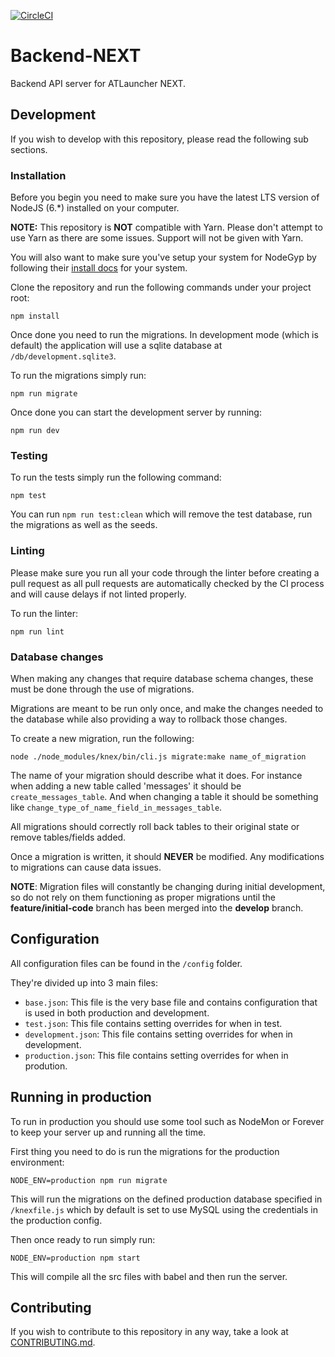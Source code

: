 [![CircleCI](https://circleci.com/gh/ATLauncher/Backend-NEXT/tree/feature/initial-code.svg?style=svg)](https://circleci.com/gh/ATLauncher/Backend-NEXT/tree/feature/initial-code)

# Backend-NEXT
Backend API server for ATLauncher NEXT.

## Development
If you wish to develop with this repository, please read the following sub sections.

### Installation
Before you begin you need to make sure you have the latest LTS version of NodeJS (6.*) installed on your computer.

**NOTE:** This repository is **NOT** compatible with Yarn. Please don't attempt to use Yarn as there are some issues. Support will not be given with Yarn.

You will also want to make sure you've setup your system for NodeGyp by following their [install docs](https://github.com/nodejs/node-gyp#installation) for your system.

Clone the repository and run the following commands under your project root:

```shell
npm install
```

Once done you need to run the migrations. In development mode (which is default) the application will use a sqlite database at `/db/development.sqlite3`.

To run the migrations simply run:

```shell
npm run migrate
```

Once done you can start the development server by running:

```shell
npm run dev
```

### Testing
To run the tests simply run the following command:

```shell
npm test
```

You can run `npm run test:clean` which will remove the test database, run the migrations as well as the seeds.

### Linting
Please make sure you run all your code through the linter before creating a pull request as all pull requests are automatically checked by the CI process and will cause delays if not linted properly.

To run the linter:

```shell
npm run lint
```

### Database changes
When making any changes that require database schema changes, these must be done through the use of migrations.

Migrations are meant to be run only once, and make the changes needed to the database while also providing a way to rollback those changes.

To create a new migration, run the following:

```shell
node ./node_modules/knex/bin/cli.js migrate:make name_of_migration
```

The name of your migration should describe what it does. For instance when adding a new table called 'messages' it should be `create_messages_table`. And when changing a table it should be something
like `change_type_of_name_field_in_messages_table`.

All migrations should correctly roll back tables to their original state or remove tables/fields added.

Once a migration is written, it should **NEVER** be modified. Any modifications to migrations can cause data issues.

**NOTE**: Migration files will constantly be changing during initial development, so do not rely on them functioning as proper migrations until the **feature/initial-code** branch has been merged into
the **develop** branch.

## Configuration
All configuration files can be found in the `/config` folder.

They're divided up into 3 main files:

 - `base.json`: This file is the very base file and contains configuration that is used in both production and development.
 - `test.json`: This file contains setting overrides for when in test.
 - `development.json`: This file contains setting overrides for when in development.
 - `production.json`: This file contains setting overrides for when in prodution.

## Running in production
To run in production you should use some tool such as NodeMon or Forever to keep your server up and running all the time.

First thing you need to do is run the migrations for the production environment:

```shell
NODE_ENV=production npm run migrate
```

This will run the migrations on the defined production database specified in `/knexfile.js` which by default is set to use MySQL using the credentials in the production config.

Then once ready to run simply run:

```shell
NODE_ENV=production npm start
```

This will compile all the src files with babel and then run the server.

## Contributing
If you wish to contribute to this repository in any way, take a look at [CONTRIBUTING.md](CONTRIBUTING.md).
